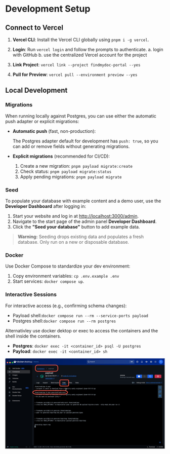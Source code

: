 # Development Setup

## Connect to Vercel

1. **Vercel CLI**: Install the Vercel CLI globally using `pnpm i -g vercel`.
2. **Login**: Run `vercel login` and follow the prompts to authenticate.
   a. login with GitHub
   b. use the centralized Vercel account for the project

3. **Link Project**: `vercel link --project findmydoc-portal --yes`
4. **Pull for Preview**: `vercel pull --environment preview --yes`

## Local Development

### Migrations

When running locally against Postgres, you can use either the automatic push adapter or explicit migrations:

- **Automatic push** (fast, non-production):

  The Postgres adapter default for development has `push: true`, so you can add or remove fields without generating migrations.

- **Explicit migrations** (recommended for CI/CD):

  1. Create a new migration: `pnpm payload migrate:create`
  2. Check status: `pnpm payload migrate:status`
  3. Apply pending migrations: `pnpm payload migrate`

### Seed

To populate your database with example content and a demo user, use the **Developer Dashboard** after logging in:

1. Start your website and log in at [http://localhost:3000/admin](http://localhost:3000/admin).
2. Navigate to the start page of the admin panel **Developer Dashboard**.
3. Click the **"Seed your database"** button to add example data.

> **Warning:** Seeding drops existing data and populates a fresh database. Only run on a new or disposable database.

### Docker

Use Docker Compose to standardize your dev environment:

1. Copy environment variables: `cp .env.example .env`
2. Start services: `docker compose up`.

### Interactive Sessions

For interactive access (e.g., confirming schema changes):

- Payload shell:`docker compose run --rm --service-ports payload`
- Postgres shell:`docker compose run --rm postgres`

Alternativley use docker dektop or exec to access the containers and the shell inside the containers.
- **Postgres**: `docker exec -it <container_id> psql -U postgres`
- **Payload**: `docker exec -it <container_id> sh`

![Docker Dektop execexample](images/docker-desktop-exec-example.png)